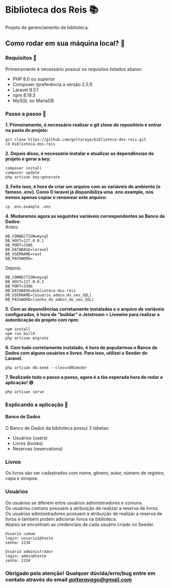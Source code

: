 # Biblioteca dos Reis 📚
Projeto de gerenciamento de biblioteca.

## Como rodar em sua máquina local? 🤔
### Requisitos 🚩
Primeiramente é necessário possuir os requisitos listados abaixo:
- PHP 8.0 ou superior
- Composer (preferência a versão 2.5.1)
- Laravel 9.5.1
- npm 8.19.3
- MySQL ou MariaDB

### Passo a passo 🚶
**1. Primeiramente, é necessário realizar o git clone do repositório e entrar na pasta do projeto:**

```
git clone https://github.com/goltaraya/biblioteca-dos-reis.git
cd biblioteca-dos-reis
```

**2. Depois disso, é necessário instalar e atualizar as dependências do projeto e gerar a key:**
```
composer install
composer update
php artisan key:generate
```

**3. Feito isso, é hora de criar um arquivo com as variáveis de ambiente (o famoso .env). Como O laravel já disponibiliza uma .env.example, nós iremos apenas copiar e renomear este arquivo:**
```
cp .env.example .env
```

**4. Mudaremos agora as seguintes variáveis correspondentes ao Banco de Dados:**
<br>Antes:
```
DB_CONNECTION=mysql
DB_HOST=127.0.0.1
DB_PORT=3306
DB_DATABASE=laravel
DB_USERNAME=root
DB_PASSWORD=
```

Depois: 
```
DB_CONNECTION=mysql
DB_HOST=127.0.0.1
DB_PORT=3306
DB_DATABASE=biblioteca-dos-reis
DB_USERNAME=[usuário_admin_do_seu_SQL]
DB_PASSWORD=[senha_do_admin_do_seu_SQL]
```

**5. Com as dependências corretamente instaladas e o arquivo de variáveis configuradas, é hora de "buildar" o Jetstream + Livewire para realizar a autenticação do projeto com npm:**
```
npm install
npm run build
php artisan migrate
```
**6. Com tudo corretamente instalado, é hora de popularmos o Banco de Dados com alguns usuários e livros. Para isso, utilizei o Seeder do Laravel.**
```
php artisan db:seed --class=DBSeeder  
```

**7. Realizado todo o passo a passo, agora é a tão esperada hora de rodar a aplicação! 😄**
```
php artisan serve
```

### Explicando a aplicação 🧠
#### Banco de Dados
O Banco de Dados da biblioteca possui 3 tabelas:
- Usuários (users)
- Livros (books)
- Reservas (reservations)

### Livros
Os livros são ser cadastrados com nome, gênero, autor, número de registro, capa e sinopse.

### Usuários
Os usuários se diferem entre usuários administradores e comuns. <br>
Os usuários comuns possuem a atribuição de realizar a reserva de livros. <br>
Os usuários administradores possuem a atribuição de realizar a reserva de livros e também podem adicionar livros na biblioteca. <br>
Abaixo se encontram as credenciais de cada usuário criado no Seeder.

```
Usuário comum
login: usuario1@teste
senha: 1234
```
```
Usuário administrador
login: admin@teste
senha: 1234
```

### Obrigado pela atenção! Qualquer dúvida/erro/bug entre em contato através do email *goltarayago@gmail.com*
